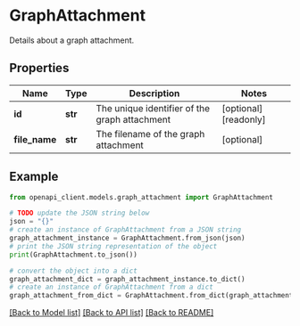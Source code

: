 # GraphAttachment

Details about a graph attachment. 

## Properties

Name | Type | Description | Notes
------------ | ------------- | ------------- | -------------
**id** | **str** | The unique identifier of the graph attachment | [optional] [readonly] 
**file_name** | **str** | The filename of the graph attachment | [optional] 

## Example

```python
from openapi_client.models.graph_attachment import GraphAttachment

# TODO update the JSON string below
json = "{}"
# create an instance of GraphAttachment from a JSON string
graph_attachment_instance = GraphAttachment.from_json(json)
# print the JSON string representation of the object
print(GraphAttachment.to_json())

# convert the object into a dict
graph_attachment_dict = graph_attachment_instance.to_dict()
# create an instance of GraphAttachment from a dict
graph_attachment_from_dict = GraphAttachment.from_dict(graph_attachment_dict)
```
[[Back to Model list]](../README.md#documentation-for-models) [[Back to API list]](../README.md#documentation-for-api-endpoints) [[Back to README]](../README.md)


